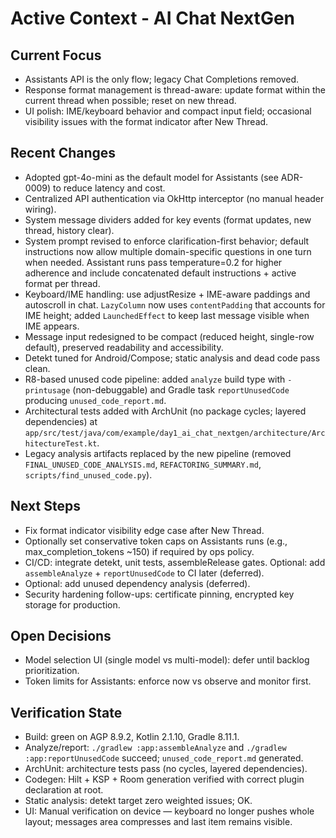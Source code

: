 # Active Context - AI Chat NextGen

## Current Focus
- Assistants API is the only flow; legacy Chat Completions removed.
- Response format management is thread-aware: update format within the current thread when possible; reset on new thread.
- UI polish: IME/keyboard behavior and compact input field; occasional visibility issues with the format indicator after New Thread.

## Recent Changes
- Adopted gpt-4o-mini as the default model for Assistants (see ADR-0009) to reduce latency and cost.
- Centralized API authentication via OkHttp interceptor (no manual header wiring).
- System message dividers added for key events (format updates, new thread, history clear).
- System prompt revised to enforce clarification-first behavior; default instructions now allow multiple domain-specific questions in one turn when needed. Assistant runs pass temperature=0.2 for higher adherence and include concatenated default instructions + active format per thread.
- Keyboard/IME handling: use adjustResize + IME-aware paddings and autoscroll in chat. `LazyColumn` now uses `contentPadding` that accounts for IME height; added `LaunchedEffect` to keep last message visible when IME appears.
- Message input redesigned to be compact (reduced height, single-row default), preserved readability and accessibility.
- Detekt tuned for Android/Compose; static analysis and dead code pass clean.
- R8-based unused code pipeline: added `analyze` build type with `-printusage` (non-debuggable) and Gradle task `reportUnusedCode` producing `unused_code_report.md`.
- Architectural tests added with ArchUnit (no package cycles; layered dependencies) at `app/src/test/java/com/example/day1_ai_chat_nextgen/architecture/ArchitectureTest.kt`.
- Legacy analysis artifacts replaced by the new pipeline (removed `FINAL_UNUSED_CODE_ANALYSIS.md`, `REFACTORING_SUMMARY.md`, `scripts/find_unused_code.py`).

## Next Steps
- Fix format indicator visibility edge case after New Thread.
- Optionally set conservative token caps on Assistants runs (e.g., max_completion_tokens ~150) if required by ops policy.
- CI/CD: integrate detekt, unit tests, assembleRelease gates. Optional: add `assembleAnalyze` + `reportUnusedCode` to CI later (deferred).
- Optional: add unused dependency analysis (deferred).
- Security hardening follow-ups: certificate pinning, encrypted key storage for production.

## Open Decisions
- Model selection UI (single model vs multi-model): defer until backlog prioritization.
- Token limits for Assistants: enforce now vs observe and monitor first.

## Verification State
- Build: green on AGP 8.9.2, Kotlin 2.1.10, Gradle 8.11.1.
- Analyze/report: `./gradlew :app:assembleAnalyze` and `./gradlew :app:reportUnusedCode` succeed; `unused_code_report.md` generated.
- ArchUnit: architecture tests pass (no cycles, layered dependencies).
- Codegen: Hilt + KSP + Room generation verified with correct plugin declaration at root.
- Static analysis: detekt target zero weighted issues; OK.
 - UI: Manual verification on device — keyboard no longer pushes whole layout; messages area compresses and last item remains visible.


